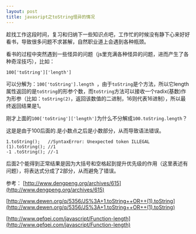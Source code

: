 ```yaml
---
layout: post
title: javasript之toString怪异的情况
---
```

趁找工作这段时间，复习和归纳下一些知识点吧，工作忙的时候没有静下心来好好看书，导致很多问题不求甚解，自然职业道上会遇到各种瓶颈。

看书的过程中突然遇到一些怪异的问题（js里充满各种怪异的问题，进而产生了各种奇淫技巧），比如：

    100['toString']['length']

可以分解为：`100['toString'].length `，由于`toString`是个方法，所以它length属性返回的是`toString`的形参个数，而`toString`方法可以接收一个radix(基数)作为形参（比如：`toString(2)`，返回该数值的二进制，16则代表16进制），所以最终返回结果是1。

刚才上面的`100['toString']['length']`为什么不分解成`100.toString.length`？

这是是由于100后面的.是小数点之后是小数部分，从而导致语法错误。

	1.toString();   //SyntaxError: Unexpected token ILLEGAL
	(1).toString(); //1
	-1 .toString(); //-1

后面2个能得到正常结果是因为大括号和空格起到提升优先级的作用（这里表述有问题），将表达式分成了2部分，从而避免了错误。

参考：
[http://www.dengpeng.org/archives/615](http://www.dengpeng.org/archives/615)

[http://www.dewen.org/q/5356/JS%3A+1.toString++OR++(1).toString](http://www.dewen.org/q/5356/JS%3A+1.toString++OR++(1).toString)

[http://www.qefqei.com/javascript/Function-length](http://www.qefqei.com/javascript/Function-length)
